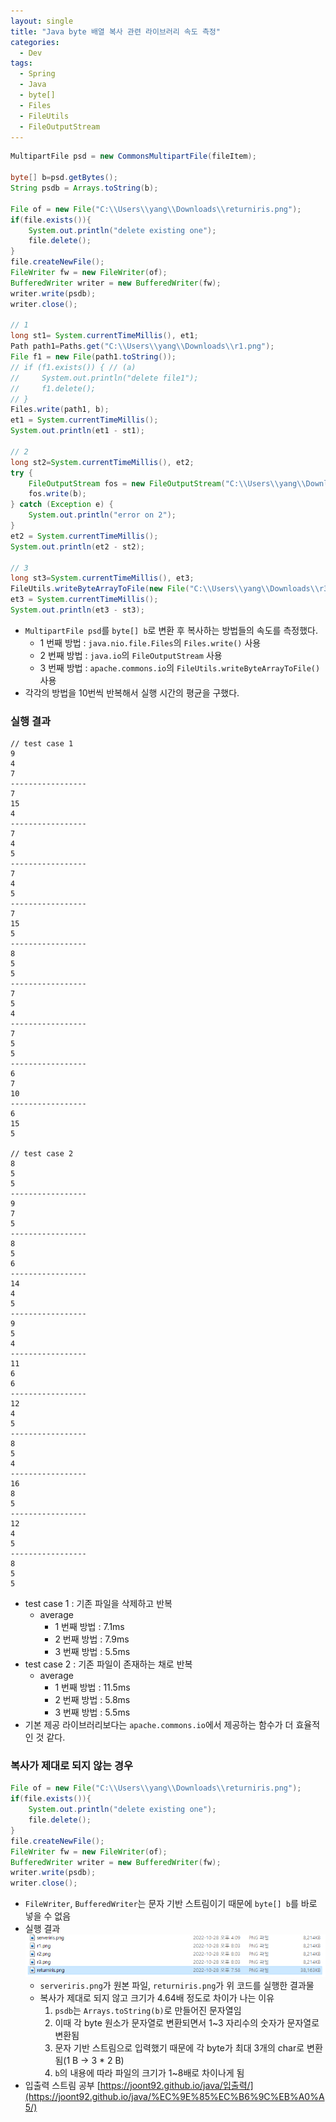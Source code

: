 ```yaml
---
layout: single
title: "Java byte 배열 복사 관련 라이브러리 속도 측정"
categories:
  - Dev
tags:
  - Spring
  - Java
  - byte[]
  - Files
  - FileUtils
  - FileOutputStream
---
```


```java
MultipartFile psd = new CommonsMultipartFile(fileItem);

byte[] b=psd.getBytes();
String psdb = Arrays.toString(b);

File of = new File("C:\\Users\\yang\\Downloads\\returniris.png");
if(file.exists()){
    System.out.println("delete existing one");
    file.delete();
}
file.createNewFile();
FileWriter fw = new FileWriter(of);
BufferedWriter writer = new BufferedWriter(fw);
writer.write(psdb);
writer.close();

// 1
long st1= System.currentTimeMillis(), et1;
Path path1=Paths.get("C:\\Users\\yang\\Downloads\\r1.png");
File f1 = new File(path1.toString());
// if (f1.exists()) { // (a)
//     System.out.println("delete file1");
//     f1.delete();
// }
Files.write(path1, b);
et1 = System.currentTimeMillis();
System.out.println(et1 - st1);

// 2
long st2=System.currentTimeMillis(), et2;
try {
    FileOutputStream fos = new FileOutputStream("C:\\Users\\yang\\Downloads\\r2.png");
    fos.write(b);
} catch (Exception e) {
    System.out.println("error on 2");
}
et2 = System.currentTimeMillis();
System.out.println(et2 - st2);

// 3
long st3=System.currentTimeMillis(), et3;
FileUtils.writeByteArrayToFile(new File("C:\\Users\\yang\\Downloads\\r3.png"), b);
et3 = System.currentTimeMillis();
System.out.println(et3 - st3);
```

- `MultipartFile psd`를 `byte[] b`로 변환 후 복사하는 방법들의 속도를 측정했다.
  - 1 번째 방법 : `java.nio.file.Files`의 `Files.write()` 사용
  - 2 번째 방법 : `java.io`의 `FileOutputStream` 사용
  - 3 번째 방법 : `apache.commons.io`의 `FileUtils.writeByteArrayToFile()` 사용
- 각각의 방법을 10번씩 반복해서 실행 시간의 평균을 구했다.

### 실행 결과

```
// test case 1
9
4
7
-----------------
7
15
4
-----------------
7
4
5
-----------------
7
4
5
-----------------
7
15
5
-----------------
8
5
5
-----------------
7
5
4
-----------------
7
5
5
-----------------
6
7
10
-----------------
6
15
5

// test case 2
8
5
5
-----------------
9
7
5
-----------------
8
5
6
-----------------
14
4
5
-----------------
9
5
4
-----------------
11
6
6
-----------------
12
4
5
-----------------
8
5
4
-----------------
16
8
5
-----------------
12
4
5
-----------------
8
5
5
```

- test case 1 : 기존 파일을 삭제하고 반복
  - average
    - 1 번째 방법 : 7.1ms
    - 2 번째 방법 : 7.9ms
    - 3 번째 방법 : 5.5ms
- test case 2 : 기존 파일이 존재하는 채로 반복
  - average
    - 1 번째 방법 : 11.5ms
    - 2 번째 방법 : 5.8ms
    - 3 번째 방법 : 5.5ms
- 기본 제공 라이브러리보다는 `apache.commons.io`에서 제공하는 함수가 더 효율적인 것 같다.

### 복사가 제대로 되지 않는 경우

```java
File of = new File("C:\\Users\\yang\\Downloads\\returniris.png");
if(file.exists()){
    System.out.println("delete existing one");
    file.delete();
}
file.createNewFile();
FileWriter fw = new FileWriter(of);
BufferedWriter writer = new BufferedWriter(fw);
writer.write(psdb);
writer.close();
```

- `FileWriter`, `BufferedWriter`는 문자 기반 스트림이기 때문에 `byte[] b`를 바로 넣을 수 없음
- 실행 결과  
  ![byte copy](https://raw.githubusercontent.com/siriyaoff/siriyaoff.github.io/master/_posts/img/java-byte-copy.png)
  - `serveriris.png`가 원본 파일, `returniris.png`가 위 코드를 실행한 결과물
  - 복사가 제대로 되지 않고 크기가 4.64배 정도로 차이가 나는 이유
    1. `psdb`는 `Arrays.toString(b)`로 만들어진 문자열임
    2. 이때 각 byte 원소가 문자열로 변환되면서 1~3 자리수의 숫자가 문자열로 변환됨
    3. 문자 기반 스트림으로 입력했기 때문에 각 byte가 최대 3개의 char로 변환됨(1 B → 3 \* 2 B)
    4. `b`의 내용에 따라 파일의 크기가 1~8배로 차이나게 됨
- 입출력 스트림 공부
  [https://joont92.github.io/java/입출력/](https://joont92.github.io/java/%EC%9E%85%EC%B6%9C%EB%A0%A5/)
